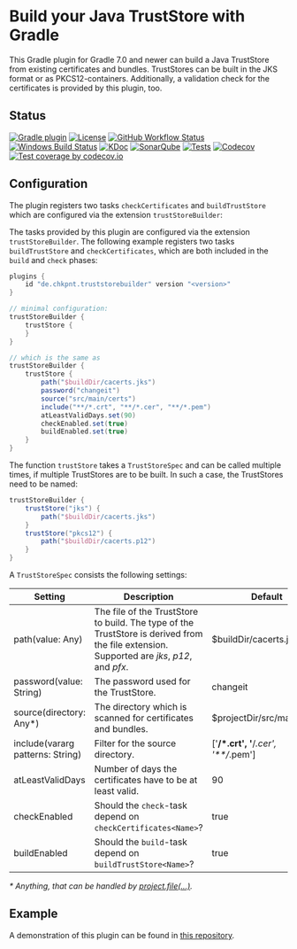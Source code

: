 # Build your Java TrustStore with Gradle

This Gradle plugin for Gradle 7.0 and newer can build a Java TrustStore from existing certificates and bundles.
TrustStores can be built in the JKS format or as PKCS12-containers.
Additionally, a validation check for the certificates is provided by this plugin, too.

## Status

[![Gradle plugin](https://img.shields.io/badge/plugins.gradle.org-de.chkpnt.truststorebuilder-blue.svg)](https://plugins.gradle.org/plugin/de.chkpnt.truststorebuilder)
[![License](https://img.shields.io/github/license/chkpnt/truststorebuilder-gradle-plugin.svg?label=License)](https://tldrlegal.com/license/apache-license-2.0-(apache-2.0))  
[![GitHub Workflow Status](https://img.shields.io/github/workflow/status/chkpnt/truststorebuilder-gradle-plugin/Run%20tests?logo=github)](https://github.com/chkpnt/truststorebuilder-gradle-plugin/actions/workflows/run-tests.yml)
[![Windows Build Status](https://ci.appveyor.com/api/projects/status/c5cu6n9ngma600y9?svg=true)](https://ci.appveyor.com/project/chkpnt/truststorebuilder-gradle-plugin/branch/main)
[![KDoc](https://img.shields.io/badge/Docs-KDoc-lightgrey.svg)](https://chkpnt.github.io/truststorebuilder-gradle-plugin/kdoc/index.html)
[![SonarQube](https://img.shields.io/badge/SonarQube-sonar.chkpnt.de-blue.svg)](https://sonar.chkpnt.de/dashboard?id=de.chkpnt%3Atruststorebuilder-gradle-plugin)
[![Tests](https://img.shields.io/sonar/tests/de.chkpnt:truststorebuilder-gradle-plugin?label=Tests&server=https%3A%2F%2Fsonar.chkpnt.de&sonarVersion=8.9)](https://sonar.chkpnt.de/component_measures?id=de.chkpnt%3Atruststorebuilder-gradle-plugin&metric=tests)
[![Codecov](https://img.shields.io/badge/Other%20CI%20tool-codecov.io-blue.svg)](https://codecov.io/)
[![Test coverage by codecov.io](https://codecov.io/gh/chkpnt/truststorebuilder-gradle-plugin/branch/main/graph/badge.svg)](https://codecov.io/github/chkpnt/truststorebuilder-gradle-plugin?branch=main)

## Configuration

The plugin registers two tasks `checkCertificates` and `buildTrustStore` which are configured via
the extension `trustStoreBuilder`:

The tasks provided by this plugin are configured via the extension `trustStoreBuilder`.
The following example registers two tasks `buildTrustStore` and `checkCertificates`, which are both included in the `build` and `check` phases:

```groovy
plugins {
    id "de.chkpnt.truststorebuilder" version "<version>"
}

// minimal configuration:
trustStoreBuilder {
    trustStore {
    }
}

// which is the same as
trustStoreBuilder {
    trustStore {
        path("$buildDir/cacerts.jks")
        password("changeit")
        source("src/main/certs")
        include("**/*.crt", "**/*.cer", "**/*.pem")
        atLeastValidDays.set(90)
        checkEnabled.set(true)
        buildEnabled.set(true)
    }
}
```

The function `trustStore` takes a `TrustStoreSpec` and can be called multiple times,
if multiple TrustStores are to be built.
In such a case, the TrustStores need to be named:

```groovy
trustStoreBuilder {
    trustStore("jks") {
        path("$buildDir/cacerts.jks")
    }
    trustStore("pkcs12") {
        path("$buildDir/cacerts.p12")
    }
}
```

A `TrustStoreSpec` consists the following settings:

| Setting                          | Description                                                                                                                                | Default                              | Type                |
|----------------------------------|--------------------------------------------------------------------------------------------------------------------------------------------|--------------------------------------|---------------------|
| path(value: Any)                 | The file of the TrustStore to build. The type of the TrustStore is derived from the file extension. Supported are _jks_, _p12_, and _pfx_. | $buildDir/cacerts.jks                | function            |
| password(value: String)          | The password used for the TrustStore.                                                                                                      | changeit                             | function            |
| source(directory: Any*)          | The directory which is scanned for certificates and bundles.                                                                               | $projectDir/src/main/certs           | function            |
| include(vararg patterns: String) | Filter for the source directory.                                                                                                           | ['**/*.crt', '**/*.cer', '**/*.pem'] | function            |
| atLeastValidDays                 | Number of days the certificates have to be at least valid.                                                                                 | 90                                   | Property\<Int\>     |
| checkEnabled                     | Should the `check`-task depend on `checkCertificates<Name>`?                                                                               | true                                 | Property\<Boolean\> |
| buildEnabled                     | Should the `build`-task depend on `buildTrustStore<Name>`?                                                                                 | true                                 | Property\<Boolean\> |

_\* Anything, that can be handled by [project.file(...)](https://docs.gradle.org/current/dsl/org.gradle.api.Project.html#org.gradle.api.Project:file%28java.lang.Object%29)._

## Example

A demonstration of this plugin can be found in [this repository](https://github.com/chkpnt/truststorebuilder-gradle-plugin-demo).


<!--[![Tech dept by SonarQube](https://img.shields.io/sonar/https/sonar.chkpnt.de/de.chkpnt:truststorebuilder-gradle-plugin/tech_debt.svg?label=Tech dept)](https://sonar.chkpnt.de/overview/debt?id=de.chkpnt%3Atruststorebuilder-gradle-plugin)
[![Test coverage by SonarQube](https://img.shields.io/sonar/https/sonar.chkpnt.de/de.chkpnt:truststorebuilder-gradle-plugin/coverage.svg?label=Code coverage)](https://sonar.chkpnt.de/drilldown/measures?id=de.chkpnt%3Atruststorebuilder-gradle-plugin&metric=lines_to_cover)      
[![Average component dependency according to John Lakos](https://img.shields.io/sonar/https/sonar.chkpnt.de/de.chkpnt:truststorebuilder-gradle-plugin/sg_i.CORE_ACD.svg?label=ACD)](https://sonar.chkpnt.de/dashboard/index/19?did=5)
[![Cumulative component dependency according to John Lakos](https://img.shields.io/sonar/https/sonar.chkpnt.de/de.chkpnt:truststorebuilder-gradle-plugin/sg_i.CORE_CCD.svg?label=CCD)](https://sonar.chkpnt.de/dashboard/index/19?did=5)
[![Normalized cumulative component dependency according to John Lakos](https://img.shields.io/sonar/https/sonar.chkpnt.de/de.chkpnt:truststorebuilder-gradle-plugin/sg_i.CORE_NCCD.svg?label=NCCD)](https://sonar.chkpnt.de/dashboard/index/19?did=5)
[![Sonargraph by hello2morrow](https://img.shields.io/badge/Static%20code%20analyzer-Sonargraph-blue.svg)](https://www.hello2morrow.com/products/sonargraph)
[![Sonargraph report](https://img.shields.io/badge/Report-chkpnt.github.io-lightgrey.svg)](https://chkpnt.github.io/truststorebuilder-gradle-plugin/reports/sonargraph.html)  -->